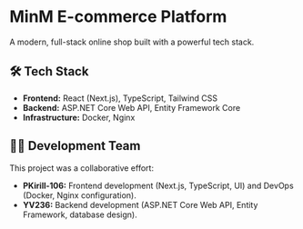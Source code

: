 # MinM E-commerce Platform

A modern, full-stack online shop built with a powerful tech stack.

## 🛠 Tech Stack

*   **Frontend:** React (Next.js), TypeScript, Tailwind CSS
*   **Backend:** ASP.NET Core Web API, Entity Framework Core
*   **Infrastructure:** Docker, Nginx

## 👨‍💻 Development Team

This project was a collaborative effort:
*   **PKirill-106:** Frontend development (Next.js, TypeScript, UI) and DevOps (Docker, Nginx configuration).
*   **YV236:** Backend development (ASP.NET Core Web API, Entity Framework, database design).
